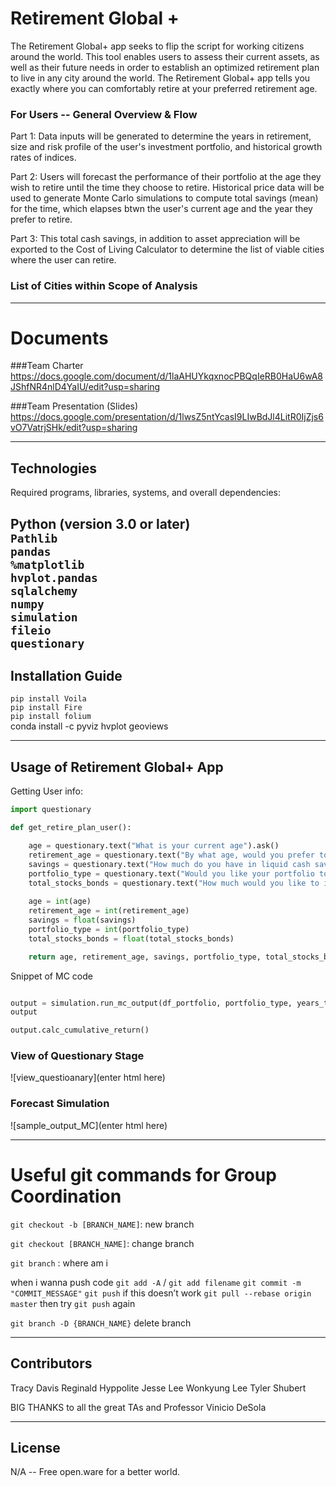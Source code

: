 # Retirement Global +
The Retirement Global+ app seeks to flip the script for working citizens around the world. This tool enables users to assess their current assets, as well as their future needs in order to establish an optimized retirement plan to live in any city around the world. The Retirement Global+ app tells you exactly where you can comfortably retire at your preferred retirement age.


### For Users -- General Overview & Flow

Part 1: Data inputs will be generated to determine the years in retirement, size and risk profile of the user's investment portfolio, and historical growth rates of indices.    

Part 2: Users will forecast the performance of their portfolio at the age they wish to retire until the time they choose to retire. Historical price data will be used to generate Monte Carlo simulations to compute total savings (mean) for the time, which elapses btwn the user's current age and the year they prefer to retire.

Part 3: This total cash savings, in addition to asset appreciation will be exported to the Cost of Living Calculator to determine the list of viable cities where the user can retire.

### List of Cities within Scope of Analysis


---

# Documents

###Team Charter
<br>
https://docs.google.com/document/d/1laAHUYkqxnocPBQqIeRB0HaU6wA8JShfNR4nlD4YaIU/edit?usp=sharing

###Team Presentation (Slides)
<br>
https://docs.google.com/presentation/d/1lwsZ5ntYcasI9LIwBdJl4LitR0IjZjs6vO7VatrjSHk/edit?usp=sharing

---

## Technologies

Required programs, libraries, systems, and overall dependencies:

Python (version 3.0 or later)
<br>
`Pathlib`
<br>
`pandas`
<br>
`%matplotlib`
<br>
`hvplot.pandas`
<br>
`sqlalchemy`
<br>
`numpy`
<br>
`simulation`
<br>
`fileio`
<br>
`questionary`
---

## Installation Guide

`pip install Voila`
<br>
`pip install Fire`
<br>
`pip install folium`
<br>
conda install -c pyviz hvplot geoviews

---

## Usage of Retirement Global+ App

Getting User info:

```python
import questionary

def get_retire_plan_user():

    age = questionary.text("What is your current age").ask()
    retirement_age = questionary.text("By what age, would you prefer to retire?").ask()
    savings = questionary.text("How much do you have in liquid cash savings (USD)").ask()
    portfolio_type = questionary.text("Would you like your portfolio to be conservative[1], conservatively moderate[2], or moderate[3]? (Enter 1, 2, or 3)").ask()
    total_stocks_bonds = questionary.text("How much would you like to invest in stocks and bonds?").ask()
        
    age = int(age)
    retirement_age = int(retirement_age)
    savings = float(savings)
    portfolio_type = int(portfolio_type)
    total_stocks_bonds = float(total_stocks_bonds)

    return age, retirement_age, savings, portfolio_type, total_stocks_bonds
```

Snippet of MC code

```python

output = simulation.run_mc_output(df_portfolio, portfolio_type, years_to_retirement)
output

output.calc_cumulative_return()

```

### View of Questionary Stage
![view_questioanary](enter html here)

### Forecast Simulation
![sample_output_MC](enter html here)

---

# Useful git commands for Group Coordination

`git checkout -b [BRANCH_NAME]`: new branch

`git checkout [BRANCH_NAME]`: change branch

`git branch` : where am i

when i wanna push code
`git add -A` / `git add filename`
`git commit -m "COMMIT_MESSAGE"`
`git push`
if this doesn’t work
`git pull --rebase origin master`
then try `git push` again

`git branch -D {BRANCH_NAME}` delete branch

---

## Contributors

Tracy Davis
Reginald Hyppolite
Jesse Lee
Wonkyung Lee
Tyler Shubert

BIG THANKS to all the great TAs and Professor Vinicio DeSola

---

## License

N/A -- Free open.ware for a better world.